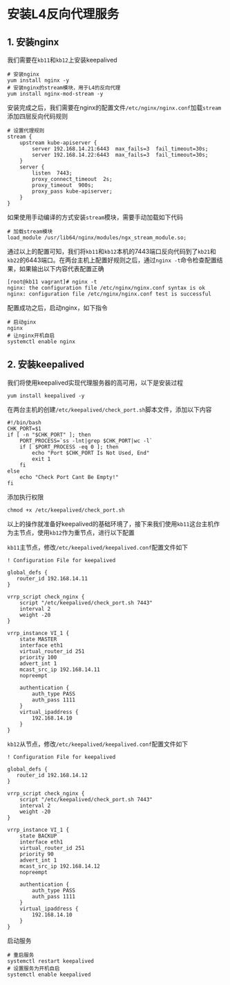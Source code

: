 # 安装L4反向代理服务


## 1. 安装nginx

我们需要在`kb11`和`kb12`上安装keepalived

```shell
# 安装nginx
yum install nginx -y
# 安装nginx的stream模块，用于L4的反向代理
yum install nginx-mod-stream -y
```

安装完成之后，我们需要在nginx的配置文件`/etc/nginx/nginx.conf`加载`stream`添加四层反向代码规则

```shell
# 设置代理规则
stream {
	upstream kube-apiserver {
		server 192.168.14.21:6443  max_fails=3  fail_timeout=30s;
		server 192.168.14.22:6443  max_fails=3  fail_timeout=30s;
	}
	server {
		listen  7443;
		proxy_connect_timeout  2s;
		proxy_timeout  900s;
		proxy_pass kube-apiserver;
	}
}
```

如果使用手动编译的方式安装`stream`模块，需要手动加载如下代码

```shell-script
# 加载stream模块
load_module /usr/lib64/nginx/modules/ngx_stream_module.so;
```

通过以上的配置可知，我们将`kb11`和`kb12`本机的7443端口反向代码到了`kb21`和`kb22`的6443端口。在两台主机上配置好规则之后，通过`nginx -t`命令检查配置结果，如果输出以下内容代表配置正确

```shell
[root@kb11 vagrant]# nginx -t
nginx: the configuration file /etc/nginx/nginx.conf syntax is ok
nginx: configuration file /etc/nginx/nginx.conf test is successful
```


配置成功之后，启动nginx，如下指令

```shell-script
# 启动ginx
nginx
# 让nginx开机自启
systemctl enable nginx
```

## 2. 安装keepalived

我们将使用keepalived实现代理服务器的高可用，以下是安装过程

```shell
yum install keepalived -y
```

在两台主机的创建`/etc/keepalived/check_port.sh`脚本文件，添加以下内容

```shell
#!/bin/bash
CHK_PORT=$1
if [ -n "$CHK_PORT" ]; then
	PORT_PROCESS=`ss -lnt|grep $CHK_PORT|wc -l`
	if [ $PORT_PROCESS -eq 0 ]; then
		echo "Port $CHK_PORT Is Not Used, End"
		exit 1
	fi
else
	echo "Check Port Cant Be Empty!"
fi
```

添加执行权限
```shell
chmod +x /etc/keepalived/check_port.sh
```


以上的操作就准备好keepalived的基础环境了，接下来我们使用`kb11`这台主机作为主节点，使用`kb12`作为重节点，进行以下配置

`kb11`主节点，修改`/etc/keepalived/keepalived.conf`配置文件如下

```shell
! Configuration File for keepalived

global_defs {
   router_id 192.168.14.11
}

vrrp_script check_nginx {
    script "/etc/keepalived/check_port.sh 7443"
    interval 2
    weight -20
}

vrrp_instance VI_1 {
    state MASTER
    interface eth1
    virtual_router_id 251
    priority 100
    advert_int 1
    mcast_src_ip 192.168.14.11
    nopreempt

    authentication {
        auth_type PASS
        auth_pass 1111
    }
    virtual_ipaddress {
        192.168.14.10
    }
}
```


`kb12`从节点，修改`/etc/keepalived/keepalived.conf`配置文件如下

```shell
! Configuration File for keepalived

global_defs {
   router_id 192.168.14.12
}

vrrp_script check_nginx {
    script "/etc/keepalived/check_port.sh 7443"
    interval 2
    weight -20
}

vrrp_instance VI_1 {
    state BACKUP
    interface eth1
    virtual_router_id 251
    priority 90
    advert_int 1
    mcast_src_ip 192.168.14.12
    nopreempt

    authentication {
        auth_type PASS
        auth_pass 1111
    }
    virtual_ipaddress {
        192.168.14.10
    }
}
```


启动服务
```shell
# 重启服务
systemctl restart keepalived
# 设置服务为开机自启
systemctl enable keepalived
```




